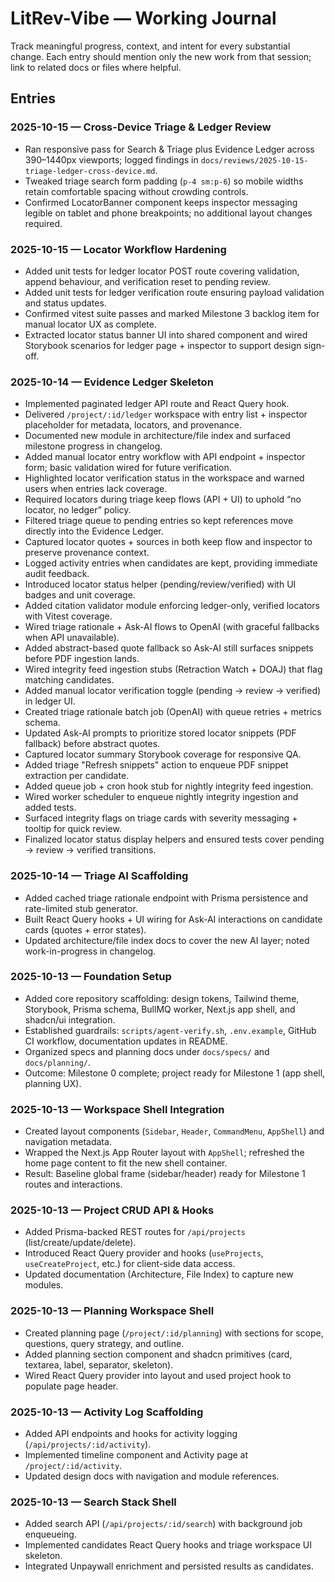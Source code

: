 # LitRev-Vibe — Working Journal

Track meaningful progress, context, and intent for every substantial change. Each entry should mention only the new work from that session; link to related docs or files where helpful.

## Entries

### 2025-10-15 — Cross-Device Triage & Ledger Review
- Ran responsive pass for Search & Triage plus Evidence Ledger across 390–1440px viewports; logged findings in `docs/reviews/2025-10-15-triage-ledger-cross-device.md`.
- Tweaked triage search form padding (`p-4 sm:p-6`) so mobile widths retain comfortable spacing without crowding controls.
- Confirmed LocatorBanner component keeps inspector messaging legible on tablet and phone breakpoints; no additional layout changes required.

### 2025-10-15 — Locator Workflow Hardening
- Added unit tests for ledger locator POST route covering validation, append behaviour, and verification reset to pending review.
- Added unit tests for ledger verification route ensuring payload validation and status updates.
- Confirmed vitest suite passes and marked Milestone 3 backlog item for manual locator UX as complete.
- Extracted locator status banner UI into shared component and wired Storybook scenarios for ledger page + inspector to support design sign-off.

### 2025-10-14 — Evidence Ledger Skeleton
- Implemented paginated ledger API route and React Query hook.
- Delivered `/project/:id/ledger` workspace with entry list + inspector placeholder for metadata, locators, and provenance.
- Documented new module in architecture/file index and surfaced milestone progress in changelog.
- Added manual locator entry workflow with API endpoint + inspector form; basic validation wired for future verification.
- Highlighted locator verification status in the workspace and warned users when entries lack coverage.
- Required locators during triage keep flows (API + UI) to uphold “no locator, no ledger” policy.
- Filtered triage queue to pending entries so kept references move directly into the Evidence Ledger.
- Captured locator quotes + sources in both keep flow and inspector to preserve provenance context.
- Logged activity entries when candidates are kept, providing immediate audit feedback.
- Introduced locator status helper (pending/review/verified) with UI badges and unit coverage.
- Added citation validator module enforcing ledger-only, verified locators with Vitest coverage.
- Wired triage rationale + Ask-AI flows to OpenAI (with graceful fallbacks when API unavailable).
- Added abstract-based quote fallback so Ask-AI still surfaces snippets before PDF ingestion lands.
- Wired integrity feed ingestion stubs (Retraction Watch + DOAJ) that flag matching candidates.
- Added manual locator verification toggle (pending → review → verified) in ledger UI.
- Created triage rationale batch job (OpenAI) with queue retries + metrics schema.
- Updated Ask-AI prompts to prioritize stored locator snippets (PDF fallback) before abstract quotes.
- Captured locator summary Storybook coverage for responsive QA.
- Added triage "Refresh snippets" action to enqueue PDF snippet extraction per candidate.
- Added queue job + cron hook stub for nightly integrity feed ingestion.
- Wired worker scheduler to enqueue nightly integrity ingestion and added tests.
- Surfaced integrity flags on triage cards with severity messaging + tooltip for quick review.
- Finalized locator status display helpers and ensured tests cover pending → review → verified transitions.

### 2025-10-14 — Triage AI Scaffolding
- Added cached triage rationale endpoint with Prisma persistence and rate-limited stub generator.
- Built React Query hooks + UI wiring for Ask-AI interactions on candidate cards (quotes + error states).
- Updated architecture/file index docs to cover the new AI layer; noted work-in-progress in changelog.

### 2025-10-13 — Foundation Setup
- Added core repository scaffolding: design tokens, Tailwind theme, Storybook, Prisma schema, BullMQ worker, Next.js app shell, and shadcn/ui integration.
- Established guardrails: `scripts/agent-verify.sh`, `.env.example`, GitHub CI workflow, documentation updates in README.
- Organized specs and planning docs under `docs/specs/` and `docs/planning/`.
- Outcome: Milestone 0 complete; project ready for Milestone 1 (app shell, planning UX).

### 2025-10-13 — Workspace Shell Integration
- Created layout components (`Sidebar`, `Header`, `CommandMenu`, `AppShell`) and navigation metadata.
- Wrapped the Next.js App Router layout with `AppShell`; refreshed the home page content to fit the new shell container.
- Result: Baseline global frame (sidebar/header) ready for Milestone 1 routes and interactions.
### 2025-10-13 — Project CRUD API & Hooks
- Added Prisma-backed REST routes for `/api/projects` (list/create/update/delete).
- Introduced React Query provider and hooks (`useProjects`, `useCreateProject`, etc.) for client-side data access.
- Updated documentation (Architecture, File Index) to capture new modules.
### 2025-10-13 — Planning Workspace Shell
- Created planning page (`/project/:id/planning`) with sections for scope, questions, query strategy, and outline.
- Added planning section component and shadcn primitives (card, textarea, label, separator, skeleton).
- Wired React Query provider into layout and used project hook to populate page header.
### 2025-10-13 — Activity Log Scaffolding
- Added API endpoints and hooks for activity logging (`/api/projects/:id/activity`).
- Implemented timeline component and Activity page at `/project/:id/activity`.
- Updated design docs with navigation and module references.
### 2025-10-13 — Search Stack Shell
- Added search API (`/api/projects/:id/search`) with background job enqueueing.
- Implemented candidates React Query hooks and triage workspace UI skeleton.
- Integrated Unpaywall enrichment and persisted results as candidates.
